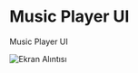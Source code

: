 # Music Player UI

Music Player UI

![Ekran Alıntısı](https://github.com/BilalSevinc16/Music_Player_UI/assets/146417248/86153796-ae1c-4808-94f8-5da945e06e0d)
